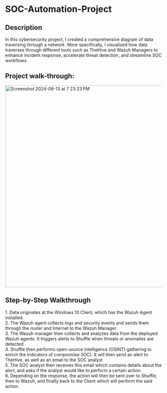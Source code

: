 <h1>SOC-Automation-Project</h1>

<h2>Description</h2>
In this cybersecurity project, I created a comprehensive diagram of data traversing through a network. More specifically, I visualized how data traverses through different tools such as TheHive and Wazuh Managers to enhance incident response, accelerate threat detection, and streamline SOC workflows.
<br />
<h2>Project walk-through:</h2>
<img width="650" alt="Screenshot 2024-06-13 at 7 23 23 PM" src="https://github.com/bpark1223/SOC-Automation-Project/assets/77799235/ef5549f0-3dee-412f-8544-07bb13fa4f68">
<br />
<h2>Step-by-Step Walkthrough</h2>
1. Data originates at the Windows 10 Client, which has the Wazuh Agent installed. 
<br />
2. The Wazuh agent collects logs and security events and sends them through the router and Internet to the Wazuh Manager.
<br />
3. The Wazuh manager then collects and analyzes data from the deployed Wazuh agents. It triggers alerts to Shuffle when threats or anomalies are detected 
<br />
4. Shuffle then performs open-source intelligence (OSINT) gathering to enrich the indicators of compromise (IOC). It will then send an alert to TheHive, as well as an email to the SOC analyst 
<br />
5. The SOC analyst then receives this email which contains details about the alert, and asks if the analyst would like to perform a certain action. 
<br />
6. Depending on the response, the action will then be sent over to Shuffle, then to Wazuh, and finally back to the Client which will perform the said action.
